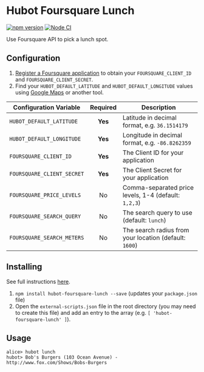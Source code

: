 # Hubot Foursquare Lunch

[![npm version](https://badge.fury.io/js/hubot-foursquare-lunch.svg)](http://badge.fury.io/js/hubot-foursquare-lunch) [![Node CI](https://github.com/stephenyeargin/hubot-foursquare-lunch/actions/workflows/nodejs.yml/badge.svg)](https://github.com/stephenyeargin/hubot-foursquare-lunch/actions/workflows/nodejs.yml)

Use Foursquare API to pick a lunch spot.

## Configuration

1. [Register a Foursquare application](https://apps.foursquare.com) to obtain your `FOURSQUARE_CLIENT_ID` and `FOURSQUARE_CLIENT_SECRET`.
2. Find your `HUBOT_DEFAULT_LATITUDE` and `HUBOT_DEFAULT_LONGITUDE` values using [Google Maps](https://maps.google.com) or another tool.

| Configuration Variable     | Required | Description                |
| -------------------------- | :------: | -------------------------- |
| `HUBOT_DEFAULT_LATITUDE`   | **Yes**  | Latitude in decimal format, e.g. `36.1514179` |
| `HUBOT_DEFAULT_LONGITUDE`  | **Yes**  | Longitude in decimal format, e.g. `-86.8262359` |
| `FOURSQUARE_CLIENT_ID`     | **Yes**  | The Client ID for your application |
| `FOURSQUARE_CLIENT_SECRET` | **Yes**  | The Client Secret for your application |
| `FOURSQUARE_PRICE_LEVELS`  | No       | Comma-separated price levels, 1-4 (default: `1,2,3`) |
| `FOURSQUARE_SEARCH_QUERY`  | No       | The search query to use (default: `lunch`) |
| `FOURSQUARE_SEARCH_METERS` | No       | The search radius from your location (default: `1600`) |

## Installing

See full instructions [here](https://github.com/github/hubot/blob/master/docs/scripting.md#npm-packages).

1. `npm install hubot-foursquare-lunch --save` (updates your `package.json` file)
2. Open the `external-scripts.json` file in the root directory (you may need to create this file) and add an entry to the array (e.g. `[ 'hubot-foursquare-lunch' ]`).

## Usage

```
alice> hubot lunch
hubot> Bob's Burgers (103 Ocean Avenue) - http://www.fox.com/Shows/Bobs-Burgers
```
